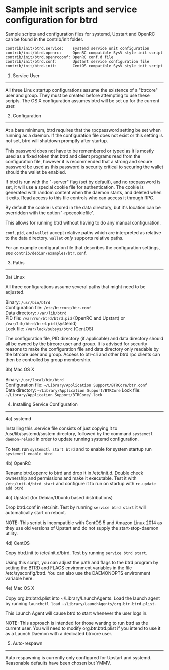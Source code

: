 Sample init scripts and service configuration for btrd
==========================================================

Sample scripts and configuration files for systemd, Upstart and OpenRC
can be found in the contrib/init folder.

    contrib/init/btrd.service:    systemd service unit configuration
    contrib/init/btrd.openrc:     OpenRC compatible SysV style init script
    contrib/init/btrd.openrcconf: OpenRC conf.d file
    contrib/init/btrd.conf:       Upstart service configuration file
    contrib/init/btrd.init:       CentOS compatible SysV style init script

1. Service User
---------------------------------

All three Linux startup configurations assume the existence of a "btrcore" user
and group.  They must be created before attempting to use these scripts.
The OS X configuration assumes btrd will be set up for the current user.

2. Configuration
---------------------------------

At a bare minimum, btrd requires that the rpcpassword setting be set
when running as a daemon.  If the configuration file does not exist or this
setting is not set, btrd will shutdown promptly after startup.

This password does not have to be remembered or typed as it is mostly used
as a fixed token that btrd and client programs read from the configuration
file, however it is recommended that a strong and secure password be used
as this password is security critical to securing the wallet should the
wallet be enabled.

If btrd is run with the "-server" flag (set by default), and no rpcpassword is set,
it will use a special cookie file for authentication. The cookie is generated with random
content when the daemon starts, and deleted when it exits. Read access to this file
controls who can access it through RPC.

By default the cookie is stored in the data directory, but it's location can be overridden
with the option '-rpccookiefile'.

This allows for running btrd without having to do any manual configuration.

`conf`, `pid`, and `wallet` accept relative paths which are interpreted as
relative to the data directory. `wallet` *only* supports relative paths.

For an example configuration file that describes the configuration settings,
see `contrib/debian/examples/btr.conf`.

3. Paths
---------------------------------

3a) Linux

All three configurations assume several paths that might need to be adjusted.

Binary:              `/usr/bin/btrd`  
Configuration file:  `/etc/btrcore/btr.conf`  
Data directory:      `/var/lib/btrd`  
PID file:            `/var/run/btrd/btrd.pid` (OpenRC and Upstart) or `/var/lib/btrd/btrd.pid` (systemd)  
Lock file:           `/var/lock/subsys/btrd` (CentOS)  

The configuration file, PID directory (if applicable) and data directory
should all be owned by the btrcore user and group.  It is advised for security
reasons to make the configuration file and data directory only readable by the
btrcore user and group.  Access to btr-cli and other btrd rpc clients
can then be controlled by group membership.

3b) Mac OS X

Binary:              `/usr/local/bin/btrd`  
Configuration file:  `~/Library/Application Support/BTRCore/btr.conf`  
Data directory:      `~/Library/Application Support/BTRCore`
Lock file:           `~/Library/Application Support/BTRCore/.lock`

4. Installing Service Configuration
-----------------------------------

4a) systemd

Installing this .service file consists of just copying it to
/usr/lib/systemd/system directory, followed by the command
`systemctl daemon-reload` in order to update running systemd configuration.

To test, run `systemctl start btrd` and to enable for system startup run
`systemctl enable btrd`

4b) OpenRC

Rename btrd.openrc to btrd and drop it in /etc/init.d.  Double
check ownership and permissions and make it executable.  Test it with
`/etc/init.d/btrd start` and configure it to run on startup with
`rc-update add btrd`

4c) Upstart (for Debian/Ubuntu based distributions)

Drop btrd.conf in /etc/init.  Test by running `service btrd start`
it will automatically start on reboot.

NOTE: This script is incompatible with CentOS 5 and Amazon Linux 2014 as they
use old versions of Upstart and do not supply the start-stop-daemon utility.

4d) CentOS

Copy btrd.init to /etc/init.d/btrd. Test by running `service btrd start`.

Using this script, you can adjust the path and flags to the btrd program by
setting the BTRD and FLAGS environment variables in the file
/etc/sysconfig/btrd. You can also use the DAEMONOPTS environment variable here.

4e) Mac OS X

Copy org.btr.btrd.plist into ~/Library/LaunchAgents. Load the launch agent by
running `launchctl load ~/Library/LaunchAgents/org.btr.btrd.plist`.

This Launch Agent will cause btrd to start whenever the user logs in.

NOTE: This approach is intended for those wanting to run btrd as the current user.
You will need to modify org.btr.btrd.plist if you intend to use it as a
Launch Daemon with a dedicated btrcore user.

5. Auto-respawn
-----------------------------------

Auto respawning is currently only configured for Upstart and systemd.
Reasonable defaults have been chosen but YMMV.
